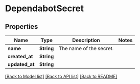 # DependabotSecret

## Properties

Name | Type | Description | Notes
------------ | ------------- | ------------- | -------------
**name** | **String** | The name of the secret. | 
**created_at** | **String** |  | 
**updated_at** | **String** |  | 

[[Back to Model list]](../README.md#documentation-for-models) [[Back to API list]](../README.md#documentation-for-api-endpoints) [[Back to README]](../README.md)


